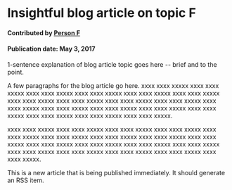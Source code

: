 # Insightful blog article on topic F

#### Contributed by [Person F](https://github.com/PersonF "Person F GitHub Profile")

#### Publication date: May 3, 2017

1-sentence explanation of blog article topic goes here -- brief and to the point.

A few paragraphs for the blog article go here.  xxxx xxxx xxxxx xxxx xxxx xxxxx xxxx xxxx xxxxx xxxx xxxx xxxxx xxxx xxxx xxxxx xxxx xxxx xxxxx xxxx xxxx xxxxx xxxx xxxx xxxxx xxxx xxxx xxxxx xxxx xxxx xxxxx xxxx xxxx xxxxx xxxx xxxx xxxxx xxxx xxxx xxxxx xxxx xxxx xxxxx xxxx xxxx xxxxx xxxx xxxx xxxxx xxxx xxxx xxxxx xxxx xxxx xxxxx.

xxxx xxxx xxxxx xxxx xxxx xxxxx xxxx xxxx xxxxx xxxx xxxx xxxxx xxxx xxxx xxxxx xxxx xxxx xxxxx xxxx xxxx xxxxx xxxx xxxx xxxxx xxxx xxxx xxxxx xxxx xxxx xxxxx xxxx xxxx xxxxx xxxx xxxx xxxxx xxxx xxxx xxxxx xxxx xxxx xxxxx xxxx xxxx xxxxx xxxx xxxx xxxxx xxxx xxxx xxxxx xxxx xxxx xxxxx.

This is a new article that is being published immediately.  It should generate an RSS item.

<!---
Publish: Yes
Categories: planning, performance
Topics: requirements, performance portability
Tags: bssw-blog-article
Level: 2
Prerequisites: default
Aggregate: none
--->

